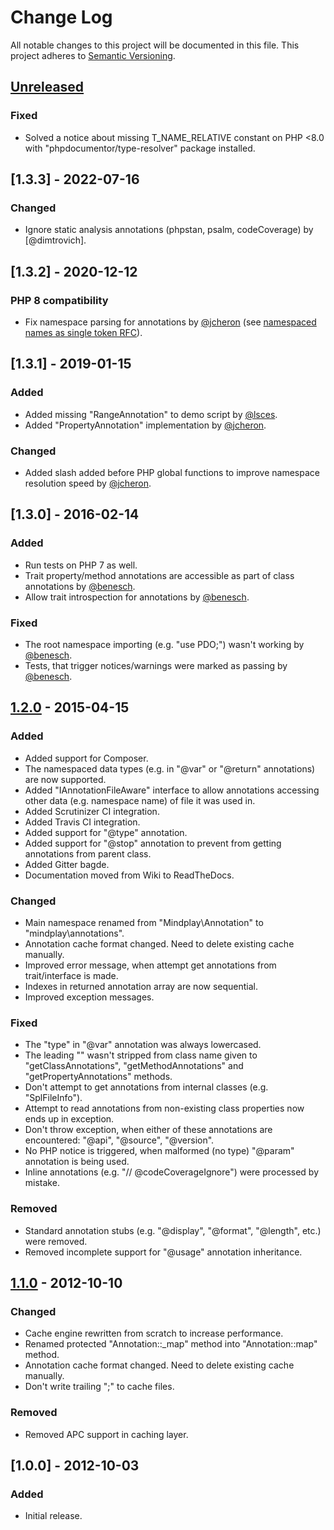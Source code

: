 # Change Log
All notable changes to this project will be documented in this file.
This project adheres to [Semantic Versioning](http://semver.org/).

## [Unreleased]
### Fixed
* Solved a notice about missing T_NAME_RELATIVE constant on PHP <8.0 with "phpdocumentor/type-resolver" package installed.

## [1.3.3] - 2022-07-16
### Changed
* Ignore static analysis annotations (phpstan, psalm, codeCoverage) by [@dimtrovich].

## [1.3.2] - 2020-12-12
### PHP 8 compatibility
* Fix namespace parsing for annotations by [@jcheron] (see [namespaced names as single token RFC](https://wiki.php.net/rfc/namespaced_names_as_token)).

## [1.3.1] - 2019-01-15
### Added
* Added missing "RangeAnnotation" to demo script by [@lsces].
* Added "PropertyAnnotation" implementation by [@jcheron].

### Changed
* Added slash added before PHP global functions to improve namespace resolution speed by [@jcheron].

## [1.3.0] - 2016-02-14
### Added
* Run tests on PHP 7 as well.
* Trait property/method annotations are accessible as part of class annotations by [@benesch].
* Allow trait introspection for annotations by [@benesch].

### Fixed
* The root namespace importing (e.g. "use PDO;") wasn't working by [@benesch].
* Tests, that trigger notices/warnings were marked as passing by [@benesch].

## [1.2.0] - 2015-04-15
### Added
* Added support for Composer.
* The namespaced data types (e.g. in "@var" or "@return" annotations) are now supported.
* Added "IAnnotationFileAware" interface to allow annotations accessing other data (e.g. namespace name) of file it was used in.
* Added Scrutinizer CI integration.
* Added Travis CI integration.
* Added support for "@type" annotation.
* Added support for "@stop" annotation to prevent from getting annotations from parent class.
* Added Gitter bagde.
* Documentation moved from Wiki to ReadTheDocs.

### Changed
* Main namespace renamed from "Mindplay\Annotation" to "mindplay\annotations".
* Annotation cache format changed. Need to delete existing cache manually.
* Improved error message, when attempt get annotations from trait/interface is made.
* Indexes in returned annotation array are now sequential.
* Improved exception messages.

### Fixed
* The "type" in "@var" annotation was always lowercased.
* The leading "\" wasn't stripped from class name given to "getClassAnnotations", "getMethodAnnotations" and "getPropertyAnnotations" methods.
* Don't attempt to get annotations from internal classes (e.g. "SplFileInfo").
* Attempt to read annotations from non-existing class properties now ends up in exception.
* Don't throw exception, when either of these annotations are encountered: "@api", "@source", "@version".
* No PHP notice is triggered, when malformed (no type) "@param" annotation is being used.
* Inline annotations (e.g. "// @codeCoverageIgnore") were processed by mistake.

### Removed
* Standard annotation stubs (e.g. "@display", "@format", "@length", etc.) were removed.
* Removed incomplete support for "@usage" annotation inheritance.

## [1.1.0] - 2012-10-10
### Changed
* Cache engine rewritten from scratch to increase performance.
* Renamed protected "Annotation::_map" method into "Annotation::map" method.
* Annotation cache format changed. Need to delete existing cache manually.
* Don't write trailing ";" to cache files.

### Removed
* Removed APC support in caching layer.

## [1.0.0] - 2012-10-03
### Added
- Initial release.

[Unreleased]: https://github.com/php-annotations/php-annotations/compare/v1.2.0...HEAD
[1.2.0]: https://github.com/php-annotations/php-annotations/compare/v1.1.0...v1.2.0
[1.1.0]: https://github.com/php-annotations/php-annotations/compare/v1.0.0...v1.1.0
[@benesch]: https://github.com/benesch
[@lsces]: https://github.com/lsces
[@jcheron]: https://github.com/jcheron
